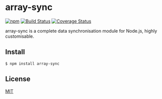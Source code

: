 # array-sync

[![npm](https://img.shields.io/npm/v/array-sync.svg)](https://www.npmjs.com/package/array-sync)
[![Build Status](https://travis-ci.org/smebberson/array-sync.svg?branch=master)](https://travis-ci.org/smebberson/array-sync)
[![Coverage Status](https://codecov.io/github/smebberson/array-sync/coverage.svg?branch=master)](https://codecov.io/github/smebberson/array-sync?branch=master)

array-sync is a complete data synchronisation module for Node.js, highly customisable.

## Install

```
$ npm install array-sync
```

## License

[MIT](LICENSE.md)
